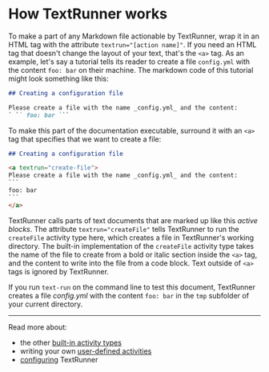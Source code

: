 # How TextRunner works

To make a part of any Markdown file actionable by TextRunner,
wrap it in an HTML tag with the attribute `textrun="[action name]"`.
If you need an HTML tag that doesn't change the layout of your text,
that's the `<a>` tag.
As an example,
let's say a tutorial tells its reader to create a file `config.yml`
with the content `foo: bar` on their machine.
The markdown code of this tutorial might look something like this:

```markdown
## Creating a configuration file

Please create a file with the name _config.yml_ and the content:
` ​`` foo: bar `​``
```

To make this part of the documentation executable,
surround it with an `<a>` tag that specifies that we want to create a file:

<a textrun="run-markdown-in-textrun">

```markdown
## Creating a configuration file

<a textrun="create-file">
Please create a file with the name _config.yml_ and the content:
`​``
foo: bar
`​``
</a>
```

</a>

TextRunner calls parts of text documents that are marked up like this _active blocks_.
The attribute `textrun="createFile"` tells TextRunner to run the `createFile` activity type here,
which creates a file in TextRunner's working directory.
The built-in implementation of the `createFile` activity type
takes the name of the file to create
from a bold or italic section inside the `<a>` tag,
and the content to write into the file from a code block.
Text outside of `<a>` tags is ignored by TextRunner.

If you run `text-run` on the command line to test this document,
TextRunner creates a file <a textrun="verify-workspace-file-content">_config.yml_
with the content `foo: bar`</a> in the `tmp` subfolder of your current directory.

<hr>

Read more about:

- the other [built-in activity types](built-in-activity-types)
- writing your own [user-defined activities](user-defined-activities.md)
- [configuring](configuration.md) TextRunner
